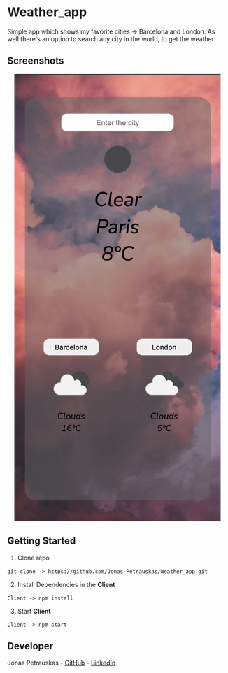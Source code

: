 # Weather_app

Simple app which shows my favorite cities -> Barcelona and London. As well there's an option to search any city in the world, to get the weather.

## Screenshots

<p align="center">
<img src="Assets/Weather-app.png" />
</p>

## Getting Started

1. Clone repo

```
git clone -> https://github.com/Jonas-Petrauskas/Weather_app.git
```

2. Install Dependencies in the **Client**

```
Client -> npm install
```

3. Start **Client**

```
Client -> npm start
```

## Developer

Jonas Petrauskas - [GitHub](https://github.com/Jonas-Petrauskas) - [LinkedIn](https://www.linkedin.com/in/jonas-petrauskas-78038894/)
